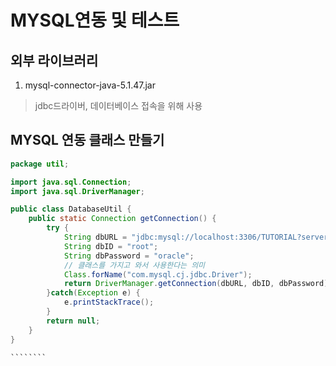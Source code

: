 MYSQL연동 및 테스트
=======

외부 라이브러리
-----------
1. mysql-connector-java-5.1.47.jar<br/>
> jdbc드라이버, 데이터베이스 접속을 위해 사용

MYSQL 연동 클래스 만들기
----------
`````````JAVA
package util;

import java.sql.Connection;
import java.sql.DriverManager;

public class DatabaseUtil {
	public static Connection getConnection() {
		try {
			String dbURL = "jdbc:mysql://localhost:3306/TUTORIAL?serverTimezone=Asia/Seoul";
			String dbID = "root";
			String dbPassword = "oracle";
			// 클래스를 가지고 와서 사용한다는 의미
			Class.forName("com.mysql.cj.jdbc.Driver");
			return DriverManager.getConnection(dbURL, dbID, dbPassword);
		}catch(Exception e) {
			e.printStackTrace();
		}
		return null;
	}
}

````````
